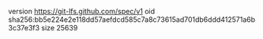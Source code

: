 version https://git-lfs.github.com/spec/v1
oid sha256:bb5e224e2e118dd57aefdcd585c7a8c73615ad701db6ddd412571a6b3c37e3f3
size 25639

